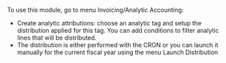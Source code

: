 To use this module, go to menu Invoicing/Analytic Accounting:

- Create analytic attributions: choose an analytic tag and setup the
  distribution applied for this tag. You can add conditions to filter
  analytic lines that will be distributed.
- The distribution is either performed with the CRON or you can launch
  it manually for the current fiscal year using the menu Launch
  Distribution

